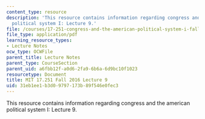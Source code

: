 ```yaml
---
content_type: resource
description: 'This resource contains information regarding congress and the american
  political system I: Lecture 9.'
file: /courses/17-251-congress-and-the-american-political-system-i-fall-2016/31eb1ee1b3d09797173b89f546e0fec3_MIT17_251F16_Lec9.pdf
file_type: application/pdf
learning_resource_types:
- Lecture Notes
ocw_type: OCWFile
parent_title: Lecture Notes
parent_type: CourseSection
parent_uid: a6fbb12f-a0d6-2fa9-6b6a-6d9bc10f1023
resourcetype: Document
title: MIT 17.251 Fall 2016 Lecture 9
uid: 31eb1ee1-b3d0-9797-173b-89f546e0fec3
---
```

This resource contains information regarding congress and the american political system I: Lecture 9.

